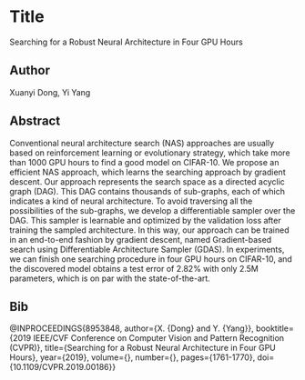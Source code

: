 # Title
Searching for a Robust Neural Architecture in Four GPU Hours

## Author
Xuanyi Dong, Yi Yang

## Abstract
Conventional neural architecture search (NAS) approaches are usually based on reinforcement learning or evolutionary strategy, which take more than 1000 GPU hours to find a good model on CIFAR-10. We propose an efficient NAS approach, which learns the searching approach by gradient descent. Our approach represents the search space as a directed acyclic graph (DAG). This DAG contains thousands of sub-graphs, each of which indicates a kind of neural architecture. To avoid traversing all the possibilities of the sub-graphs, we develop a differentiable sampler over the DAG. This sampler is learnable and optimized by the validation loss after training the sampled architecture. In this way, our approach can be trained in an end-to-end fashion by gradient descent, named Gradient-based search using Differentiable Architecture Sampler (GDAS). In experiments, we can finish one searching procedure in four GPU hours on CIFAR-10, and the discovered model obtains a test error of 2.82% with only 2.5M parameters, which is on par with the state-of-the-art.

## Bib
@INPROCEEDINGS{8953848,
  author={X. {Dong} and Y. {Yang}},
  booktitle={2019 IEEE/CVF Conference on Computer Vision and Pattern Recognition (CVPR)}, 
  title={Searching for a Robust Neural Architecture in Four GPU Hours}, 
  year={2019},
  volume={},
  number={},
  pages={1761-1770},
  doi={10.1109/CVPR.2019.00186}}